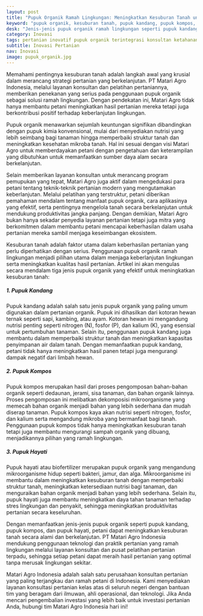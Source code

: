 ```yaml
---
layout: post
title: "Pupuk Organik Ramah Lingkungan: Meningkatkan Kesuburan Tanah untuk Pertanian Berkelanjutan"
keyword: "pupuk organik, kesuburan tanah, pupuk kandang, pupuk kompos, pupuk hayati, pertanian berkelanjutan, PT Matari Agro Indonesia"
desk: "Jenis-jenis pupuk organik ramah lingkungan seperti pupuk kandang, pupuk kompos, dan pupuk hayati yang dapat meningkatkan kesuburan tanah dan kualitas hasil pertanian secara berkelanjutan."
category: Inovasi
tags: pertanian inovatif pupuk organik terintegrasi konsultan ketahanan pangan
subtitle: Inovasi Pertanian
nav: Inovasi
image: pupuk_organik.jpg
---
```


Memahami pentingnya kesuburan tanah adalah langkah awal yang krusial dalam merancang strategi pertanian yang berkelanjutan. PT Matari Agro Indonesia, melalui layanan konsultan dan pelatihan pertaniannya, memberikan penekanan yang serius pada penggunaan pupuk organik sebagai solusi ramah lingkungan. Dengan pendekatan ini, Matari Agro tidak hanya membantu petani meningkatkan hasil pertanian mereka tetapi juga berkontribusi positif terhadap keberlanjutan lingkungan.

Pupuk organik menawarkan sejumlah keuntungan signifikan dibandingkan dengan pupuk kimia konvensional, mulai dari menyediakan nutrisi yang lebih seimbang bagi tanaman hingga memperbaiki struktur tanah dan meningkatkan kesehatan mikroba tanah. Hal ini sesuai dengan visi Matari Agro untuk memberdayakan petani dengan pengetahuan dan keterampilan yang dibutuhkan untuk memanfaatkan sumber daya alam secara berkelanjutan.

Selain memberikan layanan konsultan untuk merancang program pemupukan yang tepat, Matari Agro juga aktif dalam mengedukasi para petani tentang teknik-teknik pertanian modern yang mengutamakan keberlanjutan. Melalui pelatihan yang terstruktur, petani diberikan pemahaman mendalam tentang manfaat pupuk organik, cara aplikasinya yang efektif, serta pentingnya mengelola tanah secara berkelanjutan untuk mendukung produktivitas jangka panjang. Dengan demikian, Matari Agro bukan hanya sekadar penyedia layanan pertanian tetapi juga mitra yang berkomitmen dalam membantu petani mencapai keberhasilan dalam usaha pertanian mereka sambil menjaga keseimbangan ekosistem.

Kesuburan tanah adalah faktor utama dalam keberhasilan pertanian yang perlu diperhatikan dengan serius. Penggunaan pupuk organik ramah lingkungan menjadi pilihan utama dalam menjaga keberlanjutan lingkungan serta meningkatkan kualitas hasil pertanian. Artikel ini akan mengulas secara mendalam tiga jenis pupuk organik yang efektif untuk meningkatkan kesuburan tanah:

##### 1. Pupuk Kandang

Pupuk kandang adalah salah satu jenis pupuk organik yang paling umum digunakan dalam pertanian organik. Pupuk ini dihasilkan dari kotoran hewan ternak seperti sapi, kambing, atau ayam. Kotoran hewan ini mengandung nutrisi penting seperti nitrogen (N), fosfor (P), dan kalium (K), yang esensial untuk pertumbuhan tanaman. Selain itu, penggunaan pupuk kandang juga membantu dalam memperbaiki struktur tanah dan meningkatkan kapasitas penyimpanan air dalam tanah. Dengan memanfaatkan pupuk kandang, petani tidak hanya meningkatkan hasil panen tetapi juga mengurangi dampak negatif dari limbah hewan.

##### 2. Pupuk Kompos

Pupuk kompos merupakan hasil dari proses pengomposan bahan-bahan organik seperti dedaunan, jerami, sisa tanaman, dan bahan organik lainnya. Proses pengomposan ini melibatkan dekomposisi mikroorganisme yang memecah bahan organik menjadi bahan yang lebih sederhana dan mudah diserap tanaman. Pupuk kompos kaya akan nutrisi seperti nitrogen, fosfor, dan kalium serta mengandung mikroba yang bermanfaat bagi tanah. Penggunaan pupuk kompos tidak hanya meningkatkan kesuburan tanah tetapi juga membantu mengurangi sampah organik yang dibuang, menjadikannya pilihan yang ramah lingkungan.

##### 3. Pupuk Hayati

Pupuk hayati atau biofertilizer merupakan pupuk organik yang mengandung mikroorganisme hidup seperti bakteri, jamur, dan alga. Mikroorganisme ini membantu dalam meningkatkan kesuburan tanah dengan memperbaiki struktur tanah, meningkatkan ketersediaan nutrisi bagi tanaman, dan menguraikan bahan organik menjadi bahan yang lebih sederhana. Selain itu, pupuk hayati juga membantu meningkatkan daya tahan tanaman terhadap stres lingkungan dan penyakit, sehingga meningkatkan produktivitas pertanian secara keseluruhan.

Dengan memanfaatkan jenis-jenis pupuk organik seperti pupuk kandang, pupuk kompos, dan pupuk hayati, petani dapat meningkatkan kesuburan tanah secara alami dan berkelanjutan. PT Matari Agro Indonesia mendukung penggunaan teknologi dan praktik pertanian yang ramah lingkungan melalui layanan konsultan dan pusat pelatihan pertanian terpadu, sehingga setiap petani dapat meraih hasil pertanian yang optimal tanpa merusak lingkungan sekitar.

Matari Agro Indonesia adalah salah satu perusahaan konsultan pertanian yang paling terjangkau dan ramah petani di Indonesia. Kami menyediakan layanan konsultasi pertanian kelas atas di seluruh negeri dengan bantuan tim yang beragam dari ilmuwan, ahli operasional, dan teknologi. Jika Anda mencari pengembalian investasi yang lebih baik untuk investasi pertanian Anda, hubungi tim Matari Agro Indonesia hari ini!


